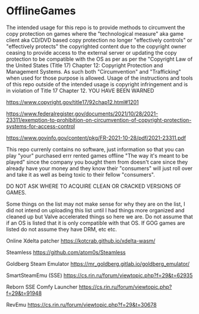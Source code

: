 # OfflineGames
The intended usage for this repo is to provide methods to circumvent the copy protection on games where the "technological measure" aka game client aka CD/DVD based copy protection no longer "effectively controls" or "effectively protects" the copyrighted content due to the copyright owner ceasing to provide access to the external server or updating the copy protection to be compatible with the OS as per as per the "Copyright Law of the United States (Title 17) Chapter 12: Copyright Protection and Management Systems. As such both "Circumvention" and "Trafficking" when used for those purpose is allowed. Usage of the instructions and tools of this repo outside of the intended usage is copyright infringement and is in violation of Title 17 Chapter 12. YOU HAVE BEEN WARNED

https://www.copyright.gov/title17/92chap12.html#1201

https://www.federalregister.gov/documents/2021/10/28/2021-23311/exemption-to-prohibition-on-circumvention-of-copyright-protection-systems-for-access-control

https://www.govinfo.gov/content/pkg/FR-2021-10-28/pdf/2021-23311.pdf

This repo currenly contains no software, just information so that you can play "your" purchased errr rented games offline "The way it's meant to be played" since the company you bought them from doesn't care since they already have your money and they know their "consumers" will just roll over and take it as well as being toxic to their fellow "consumers".

DO NOT ASK WHERE TO ACQUIRE CLEAN OR CRACKED VERSIONS OF GAMES.

Some things on the list may not make sense for why they are on the list, I did not intend on uploading this list until I had things more organized  and cleaned up but Valve accelerated things so here we are. Do not assume that if an OS is listed that it is only compatible with that OS. If GOG games are listed do not assume they have DRM, etc etc.

Online Xdelta patcher
https://kotcrab.github.io/xdelta-wasm/

Steamless
https://github.com/atom0s/Steamless

Goldberg Steam Emulator
https://mr_goldberg.gitlab.io/goldberg_emulator/

SmartSteamEmu (SSE)
https://cs.rin.ru/forum/viewtopic.php?f=29&t=62935

Reborn SSE Comfy Launcher
https://cs.rin.ru/forum/viewtopic.php?f=29&t=91948

RevEmu
https://cs.rin.ru/forum/viewtopic.php?f=29&t=30678
